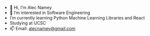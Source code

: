 - 👋 Hi, I’m Alec Namey
- 👀 I’m interested in Software Engineering
-  I’m currently learning Python Machine Learning Libraries and React
- Studying at UCSC
- 📫 Email: alecnamey@gmail.com
